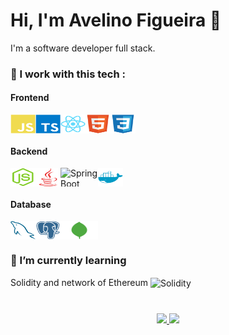 # Hi, I'm Avelino Figueira 👋

I'm a software developer full stack. 

### 🔭 I work with this tech : 
#### Frontend
<div style="display: flex">
  <img align="center" alt="Js" height="30" width="40" src="https://raw.githubusercontent.com/devicons/devicon/master/icons/javascript/javascript-plain.svg">
  <img align="center" alt="Ts" height="30" width="40" src="https://raw.githubusercontent.com/devicons/devicon/master/icons/typescript/typescript-plain.svg">
  <img align="center" alt="React" height="30" width="40" src="https://raw.githubusercontent.com/devicons/devicon/master/icons/react/react-original.svg">
  <img align="center" alt="HTML" height="30" width="40" src="https://raw.githubusercontent.com/devicons/devicon/master/icons/html5/html5-original.svg">
  <img align="center" alt="CSS" height="30" width="40" src="https://raw.githubusercontent.com/devicons/devicon/master/icons/css3/css3-original.svg">
</div>

#### Backend
<div style="display: flex">
  <img align="center" alt="NodeJs" height="30" width="40" src="https://raw.githubusercontent.com/devicons/devicon/master/icons/nodejs/nodejs-plain.svg">
  <img align="center" alt="Java" height="30" width="40" src="https://raw.githubusercontent.com/devicons/devicon/master/icons/java/java-plain.svg">  
  <img align="center" alt="SpringBoot" height="30" width="60" src="https://user-images.githubusercontent.com/33158051/103466606-760a4000-4d14-11eb-9941-2f3d00371471.png">
  <img align="center" alt="Docker" height="30" width="40" src="https://raw.githubusercontent.com/devicons/devicon/master/icons/docker/docker-plain.svg">
</div>

#### Database
<div style="display: flex">
  <img align="center" alt="MySQL" height="30" width="40" src="https://raw.githubusercontent.com/devicons/devicon/master/icons/mysql/mysql-plain.svg">
  <img align="center" alt="PostgreSQL" height="30" width="40" src="https://raw.githubusercontent.com/devicons/devicon/master/icons/postgresql/postgresql-plain.svg">  
  <img align="center" alt="MongoDB" height="30" width="60" src="https://raw.githubusercontent.com/devicons/devicon/master/icons/mongodb/mongodb-plain.svg">
</div>

### 🌱 I’m currently learning
  Solidity and network of Ethereum
  <img align="center" alt="Solidity" height="30" width="20" src="https://ethereum.org/static/a110735dade3f354a46fc2446cd52476/db4de/eth-home-icon.webp">
</div>

#
<div align="center">
  <a href="https://github.com/Avesousa">
  <img height="180em" src="https://github-readme-stats.vercel.app/api?username=Avesousa&show_icons=true&theme=gotham&include_all_commits=true&count_private=true"/>
  <img height="180em" src="https://github-readme-stats.vercel.app/api/top-langs/?username=Avesousa&layout=compact&langs_count=7&theme=gotham"/>
</div>


<!--
- 🔭 I’m currently working on ...
- 
- 👯 I’m looking to collaborate on ...
- 🤔 I’m looking for help with ...
- 💬 Ask me about ...
- 📫 How to reach me: ...
- 😄 Pronouns: ...
- ⚡ Fun fact: ...
-->
